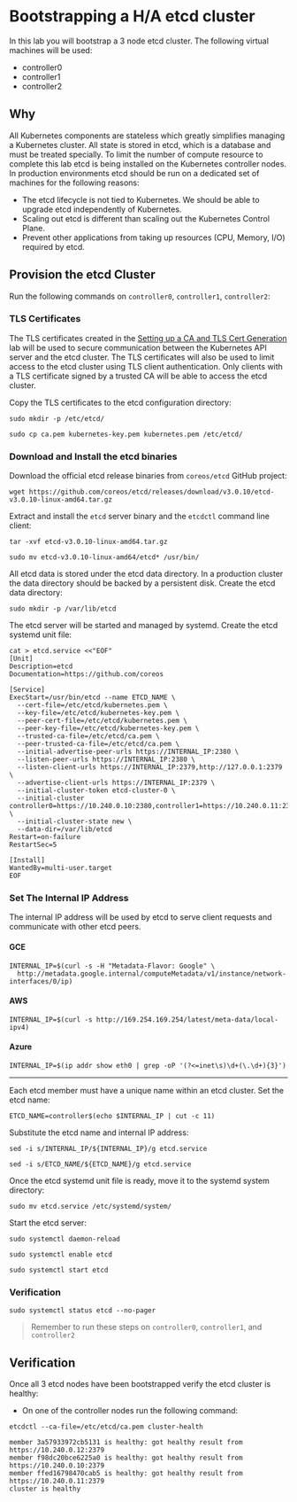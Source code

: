 # Bootstrapping a H/A etcd cluster

In this lab you will bootstrap a 3 node etcd cluster. The following virtual machines will be used:

* controller0
* controller1
* controller2

## Why

All Kubernetes components are stateless which greatly simplifies managing a Kubernetes cluster. All state is stored
in etcd, which is a database and must be treated specially. To limit the number of compute resource to complete this lab etcd is being installed on the Kubernetes controller nodes. In production environments etcd should be run on a dedicated set of machines for the 
following reasons:

* The etcd lifecycle is not tied to Kubernetes. We should be able to upgrade etcd independently of Kubernetes.
* Scaling out etcd is different than scaling out the Kubernetes Control Plane.
* Prevent other applications from taking up resources (CPU, Memory, I/O) required by etcd.

## Provision the etcd Cluster

Run the following commands on `controller0`, `controller1`, `controller2`:

### TLS Certificates

The TLS certificates created in the [Setting up a CA and TLS Cert Generation](02-certificate-authority.md) lab will be used to secure communication between the Kubernetes API server and the etcd cluster. The TLS certificates will also be used to limit access to the etcd cluster using TLS client authentication. Only clients with a TLS certificate signed by a trusted CA will be able to access the etcd cluster.

Copy the TLS certificates to the etcd configuration directory:

```
sudo mkdir -p /etc/etcd/
```

```
sudo cp ca.pem kubernetes-key.pem kubernetes.pem /etc/etcd/
```

### Download and Install the etcd binaries

Download the official etcd release binaries from `coreos/etcd` GitHub project:

```
wget https://github.com/coreos/etcd/releases/download/v3.0.10/etcd-v3.0.10-linux-amd64.tar.gz
```

Extract and install the `etcd` server binary and the `etcdctl` command line client: 

```
tar -xvf etcd-v3.0.10-linux-amd64.tar.gz
```

```
sudo mv etcd-v3.0.10-linux-amd64/etcd* /usr/bin/
```

All etcd data is stored under the etcd data directory. In a production cluster the data directory should be backed by a persistent disk. Create the etcd data directory:

```
sudo mkdir -p /var/lib/etcd
```

The etcd server will be started and managed by systemd. Create the etcd systemd unit file:

```
cat > etcd.service <<"EOF"
[Unit]
Description=etcd
Documentation=https://github.com/coreos

[Service]
ExecStart=/usr/bin/etcd --name ETCD_NAME \
  --cert-file=/etc/etcd/kubernetes.pem \
  --key-file=/etc/etcd/kubernetes-key.pem \
  --peer-cert-file=/etc/etcd/kubernetes.pem \
  --peer-key-file=/etc/etcd/kubernetes-key.pem \
  --trusted-ca-file=/etc/etcd/ca.pem \
  --peer-trusted-ca-file=/etc/etcd/ca.pem \
  --initial-advertise-peer-urls https://INTERNAL_IP:2380 \
  --listen-peer-urls https://INTERNAL_IP:2380 \
  --listen-client-urls https://INTERNAL_IP:2379,http://127.0.0.1:2379 \
  --advertise-client-urls https://INTERNAL_IP:2379 \
  --initial-cluster-token etcd-cluster-0 \
  --initial-cluster controller0=https://10.240.0.10:2380,controller1=https://10.240.0.11:2380,controller2=https://10.240.0.12:2380 \
  --initial-cluster-state new \
  --data-dir=/var/lib/etcd
Restart=on-failure
RestartSec=5

[Install]
WantedBy=multi-user.target
EOF
```

### Set The Internal IP Address

The internal IP address will be used by etcd to serve client requests and communicate with other etcd peers.

#### GCE

```
INTERNAL_IP=$(curl -s -H "Metadata-Flavor: Google" \
  http://metadata.google.internal/computeMetadata/v1/instance/network-interfaces/0/ip)
```

#### AWS

```
INTERNAL_IP=$(curl -s http://169.254.169.254/latest/meta-data/local-ipv4)
```

#### Azure

```shell
INTERNAL_IP=$(ip addr show eth0 | grep -oP '(?<=inet\s)\d+(\.\d+){3}')
```

---

Each etcd member must have a unique name within an etcd cluster. Set the etcd name:

```
ETCD_NAME=controller$(echo $INTERNAL_IP | cut -c 11)
```

Substitute the etcd name and internal IP address:

```
sed -i s/INTERNAL_IP/${INTERNAL_IP}/g etcd.service
```

```
sed -i s/ETCD_NAME/${ETCD_NAME}/g etcd.service
```

Once the etcd systemd unit file is ready, move it to the systemd system directory:

```
sudo mv etcd.service /etc/systemd/system/
```

Start the etcd server:

```
sudo systemctl daemon-reload
```
```
sudo systemctl enable etcd
```
```
sudo systemctl start etcd
```


### Verification

```
sudo systemctl status etcd --no-pager
```

> Remember to run these steps on `controller0`, `controller1`, and `controller2`

## Verification

Once all 3 etcd nodes have been bootstrapped verify the etcd cluster is healthy:

* On one of the controller nodes run the following command:

```
etcdctl --ca-file=/etc/etcd/ca.pem cluster-health
```

```
member 3a57933972cb5131 is healthy: got healthy result from https://10.240.0.12:2379
member f98dc20bce6225a0 is healthy: got healthy result from https://10.240.0.10:2379
member ffed16798470cab5 is healthy: got healthy result from https://10.240.0.11:2379
cluster is healthy
```